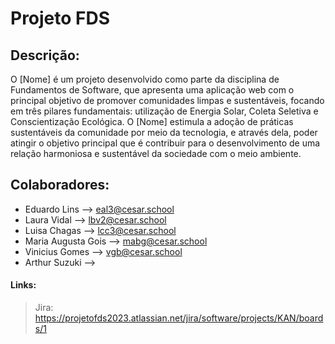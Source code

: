 # Projeto FDS #

## Descrição:

O [Nome] é um projeto desenvolvido como parte da disciplina de Fundamentos de Software, que apresenta uma aplicação web com o principal objetivo de promover comunidades limpas e sustentáveis, focando em três pilares fundamentais: utilização de Energia Solar, Coleta Seletiva e Conscientização Ecológica. O [Nome] estimula a adoção de práticas sustentáveis da comunidade por meio da tecnologia, e através dela, poder atingir o objetivo principal que é contribuir para o desenvolvimento de uma relação harmoniosa e sustentável da sociedade com o meio ambiente.

## Colaboradores:

* Eduardo Lins --> eal3@cesar.school
* Laura Vidal --> lbv2@cesar.school
* Luisa Chagas --> lcc3@cesar.school
* Maria Augusta Gois --> mabg@cesar.school
* Vinicius Gomes --> vgb@cesar.school
* Arthur Suzuki --> 

#### Links:
> Jira: https://projetofds2023.atlassian.net/jira/software/projects/KAN/boards/1


